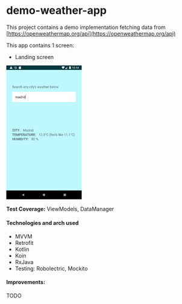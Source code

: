 # demo-weather-app
This project contains a demo implementation fetching data from [https://openweathermap.org/api](https://openweathermap.org/api)

This app contains 1 screen:
- Landing screen
<img src="screenshots/device-landing.png" width="200">

**Test Coverage:** ViewModels, DataManager

#### Technologies and arch used
- MVVM
- Retrofit
- Kotlin
- Koin
- RxJava
- Testing: Robolectric, Mockito


#### Improvements:
TODO
